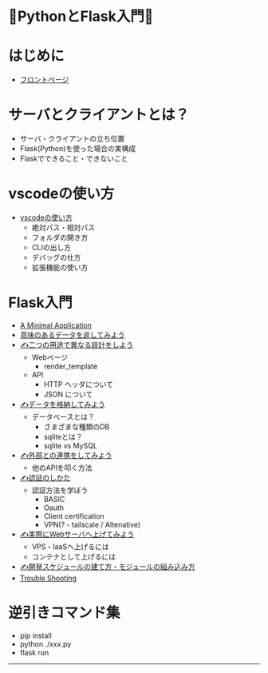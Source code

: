 🦀PythonとFlask入門🦀
===

はじめに
===
- [フロントページ](https://hackmd.io/@kaniyama-t/SkpjWS7HC)

サーバとクライアントとは？
===
- サーバ・クライアントの立ち位置
- Flask(Python)を使った場合の実構成
- Flaskでできること・できないこと

vscodeの使い方
===
- [vscodeの使い方](https://hackmd.io/@kaniyama-t/SkQ-lHQSC)
    - 絶対パス・相対パス
    - フォルダの開き方
    - CLIの出し方
    - デバッグの仕方
    - 拡張機能の使い方

Flask入門
===
- [A Minimal Application](https://hackmd.io/@kaniyama-t/Sy7PTVXB0)
- [意味のあるデータを返してみよう](https://hackmd.io/@kaniyama-t/rypcC47HC)
- [✍二つの用途で異なる設計をしよう](https://hackmd.io/@kaniyama-t/flaskintro_404)
    - Webページ
        - render_template
    - API
        - HTTP ヘッダについて
        - JSON について
- [✍データを格納してみよう](https://hackmd.io/@kaniyama-t/flaskintro_404)
    - データベースとは？
    	- さまざまな種類のDB
    	- sqliteとは？
    	- sqlite vs MySQL
- [✍外部との連携をしてみよう](https://hackmd.io/@kaniyama-t/flaskintro_404)
    - 他のAPIを叩く方法
- [✍認証のしかた](https://hackmd.io/@kaniyama-t/flaskintro_404)
    - 認証方法を学ぼう
        - BASIC
        - Oauth
        - Client certification
        - VPN(? - tailscale / Altenative)
- [✍実際にWebサーバへ上げてみよう](https://hackmd.io/@kaniyama-t/flaskintro_404)
    - VPS・IaaSへ上げるには
    - コンテナとして上げるには
- [✍開発スケジュールの建て方・モジュールの組み込み方](https://hackmd.io/@kaniyama-t/flaskintro_404)
- [Trouble Shooting](https://hackmd.io/@kaniyama-t/ryuD1rmBA)


逆引きコマンド集
===
- pip install
- python ./xxx.py
- flask run


---

